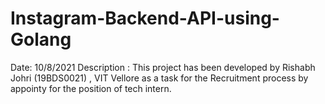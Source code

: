 # Instagram-Backend-API-using-Golang
Date: 10/8/2021
Description : This project has been developed by Rishabh Johri (19BDS0021) , VIT Vellore as a task for the Recruitment process by appointy for the position of tech intern.
